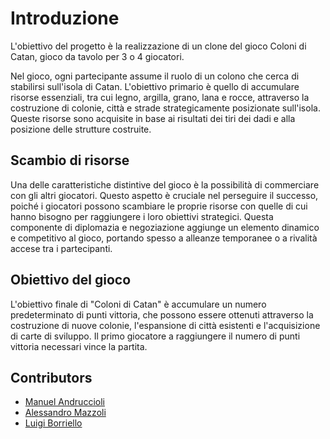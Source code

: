 # Introduzione

L'obiettivo del progetto è la realizzazione di un clone del gioco Coloni di Catan, gioco da tavolo per 3 o 4 giocatori.

Nel gioco, ogni partecipante assume il ruolo di un colono che cerca di stabilirsi sull'isola di Catan. L'obiettivo primario è quello di accumulare risorse essenziali, tra cui legno, argilla, grano, lana e rocce, attraverso la costruzione di colonie, città e strade strategicamente posizionate sull'isola. Queste risorse sono acquisite in base ai risultati dei tiri dei dadi e alla posizione delle strutture costruite.

## Scambio di risorse

Una delle caratteristiche distintive del gioco è la possibilità di commerciare con gli altri giocatori. Questo aspetto è cruciale nel perseguire il successo, poiché i giocatori possono scambiare le proprie risorse con quelle di cui hanno bisogno per raggiungere i loro obiettivi strategici. Questa componente di diplomazia e negoziazione aggiunge un elemento dinamico e competitivo al gioco, portando spesso a alleanze temporanee o a rivalità accese tra i partecipanti.

## Obiettivo del gioco

L'obiettivo finale di "Coloni di Catan" è accumulare un numero predeterminato di punti vittoria, che possono essere ottenuti attraverso la costruzione di nuove colonie, l'espansione di città esistenti e l'acquisizione di carte di sviluppo. Il primo giocatore a raggiungere il numero di punti vittoria necessari vince la partita.

## Contributors

- [Manuel Andruccioli](https://github.com/manuandru)
- [Alessandro Mazzoli](https://github.com/alemazzo)
- [Luigi Borriello](https://github.com/luigi-borriello00)
